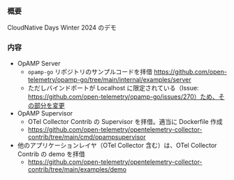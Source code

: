 ### 概要
CloudNative Days Winter 2024 のデモ

### 内容
- OpAMP Server
  - `opamp-go` リポジトリのサンプルコードを拝借 https://github.com/open-telemetry/opamp-go/tree/main/internal/examples/server
  - ただしバインドポートが Localhost に限定されている（Issue: https://github.com/open-telemetry/opamp-go/issues/270）ため、その部分を変更
- OpAMP Supervisor
  - OTel Collector Contrib の Supervisor を拝借。適当に Dockerfile 作成
  - https://github.com/open-telemetry/opentelemetry-collector-contrib/tree/main/cmd/opampsupervisor
- 他のアプリケーションレイヤ（OTel Collector 含む）は、OTel Collector Contrib の demo を拝借
  - https://github.com/open-telemetry/opentelemetry-collector-contrib/tree/main/examples/demo